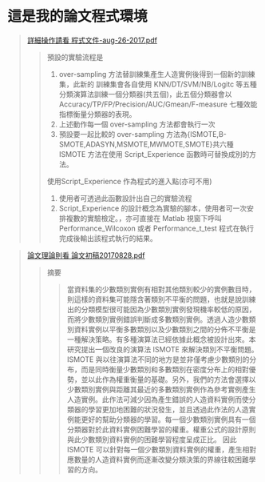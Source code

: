 # 這是我的論文程式環境

>[詳細操作請看 程式文件-aug-26-2017.pdf](https://github.com/s0920832252/An-Improved-Synthetic-Minority-Over-sampling-Technique-for-Imbalanced-Data-Set-Learning/blob/master/%E7%A8%8B%E5%BC%8F%E6%96%87%E4%BB%B6-aug-26-2017.pdf)
>> 預設的實驗流程是
>> 1. over-sampling 方法替訓練集產生人造實例後得到一個新的訓練集，此新的
>> 訓練集會各自使用 KNN/DT/SVM/NB/Logitc 等五種分類演算法訓練一個分類器(共五個)，此五個分類器會以 Accuracy/TP/FP/Precision/AUC/Gmean/F-measure
>> 七種效能指標衡量分類器的表現。
>> 2. 上述動作每一個 over-sampling 方法都會執行一次
>> 3. 預設要一起比較的 over-sampling 方法為{ISMOTE,B-SMOTE,ADASYN,MSMOTE,MWMOTE,SMOTE}共六種
>> ISMOTE 方法在使用 Script_Experience 函數時可替換成別的方法。
>> 
>> 使用Script_Experience 作為程式的進入點(亦可不用)
>> 1. 使用者可透過此函數設計出自己的實驗流程
>> 2. Script_Experience 的設計概念為實驗的腳本，使用者可一次安排複數的實驗檢定。，亦可直接在 Matlab 視窗下呼叫
>> Performance_Wilcoxon 或者 Performance_t_test 程式在執行完成後輸出該程式執行的結果。 
>>


>[論文理論則看 論文初稿20170828.pdf](https://github.com/s0920832252/An-Improved-Synthetic-Minority-Over-sampling-Technique-for-Imbalanced-Data-Set-Learning/blob/master/%E8%AB%96%E6%96%87%E5%88%9D%E7%A8%BF20170828.pdf)
>>摘要
>>> 當資料集的少數類別實例有相對其他類別較少的實例數目時，則這樣的資料集可能隱含著類別不平衡的問題，也就是說訓練出的分類模型很可能因為少數類別實例發現機率較低的原因，而將少數類別實例錯誤判斷成多數類別實例。透過人造少數類別資料實例以平衡多數類別以及少數類別之間的分佈不平衡是一種解決策略。有多種演算法已經依據此概念被設計出來。本研究提出一個改良的演算法 ISMOTE 來解決類別不平衡問題。ISMOTE 與以往演算法不同的地方是並非僅考慮少數類別的分布，而是同時衡量少數類別和多數類別在密度分布上的相對優勢，並以此作為權重衡量的基礎。另外，我們的方法會選擇以少數類別實例與距離其最近的多數類別實例作為參考實例產生人造實例。此作法可減少因為產生錯誤的人造資料實例而使分類器的學習更加地困難的狀況發生，並且透過此作法的人造實例能更好的幫助分類器的學習。每一個少數類別實例具有一個分類器對於此資料實例困難學習的權重。權重公式的設計原則與此少數類別資料實例的困難學習程度呈成正比。 因此ISMOTE 可以針對每一個少數類別資料實例的權重，產生相對應數量的人造資料實例而逐漸改變分類決策的界線往較困難學習的方向。

